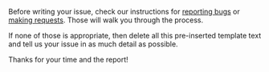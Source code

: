 Before writing your issue, check our instructions for [reporting bugs](https://github.com/cardigann/cardigann#reporting-bugs) or [making requests](https://github.com/cardigann/cardigann#requests). Those will walk you through the process.

If none of those is appropriate, then delete all this pre-inserted template text and tell us your issue in as much detail as possible.

Thanks for your time and the report!